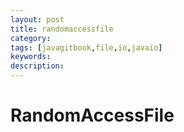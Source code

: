 ```yaml
---
layout: post
title: randomaccessfile
category: 
tags: [javagitbook,file,io,javaio]
keywords:
description:
---
```

# RandomAccessFile

